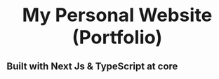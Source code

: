 **<h1 align="center">My Personal Website (Portfolio)</h1>**
-------------------------------------------------
## Built with Next Js & TypeScript at core